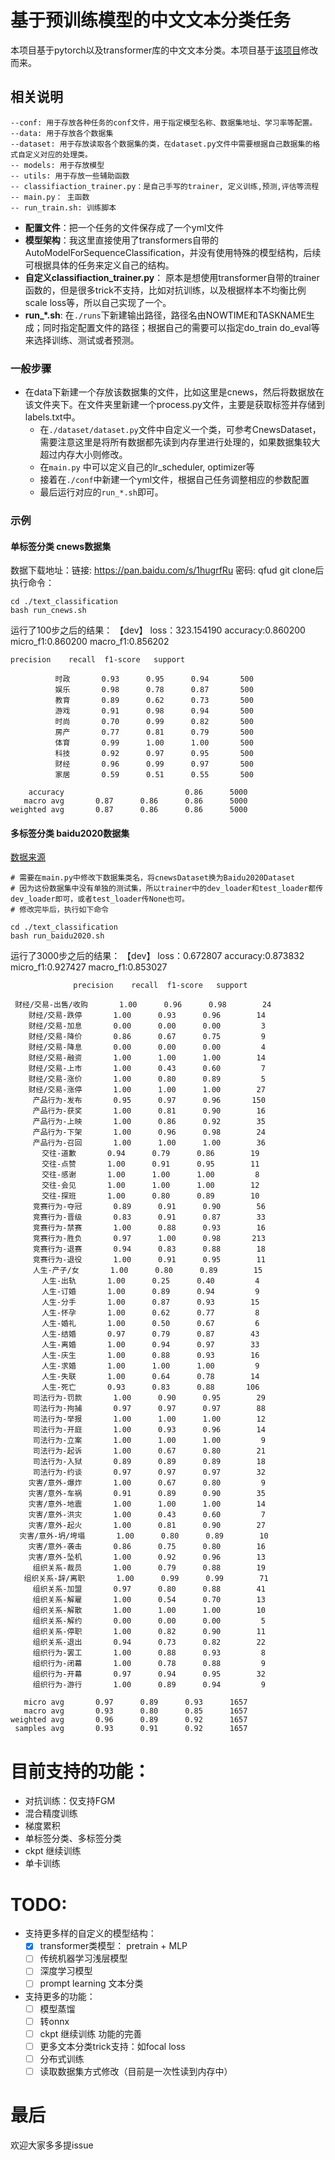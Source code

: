 # 基于预训练模型的中文文本分类任务
本项目基于pytorch以及transformer库的中文文本分类。本项目基于[该项目](https://github.com/taishan1994/pytorch_bert_chinese_text_classification)修改而来。

## 相关说明
```
--conf: 用于存放各种任务的conf文件，用于指定模型名称、数据集地址、学习率等配置。
--data: 用于存放各个数据集
--dataset: 用于存放读取各个数据集的类，在dataset.py文件中需要根据自己数据集的格式自定义对应的处理类。
-- models: 用于存放模型
-- utils: 用于存放一些辅助函数
-- classifiaction_trainer.py：是自己手写的trainer, 定义训练,预测,评估等流程
-- main.py： 主函数
-- run_train.sh: 训练脚本
```
- **配置文件**：把一个任务的文件保存成了一个yml文件
- **模型架构**：我这里直接使用了transformers自带的AutoModelForSequenceClassification，并没有使用特殊的模型结构，后续可根据具体的任务来定义自己的结构。
- **自定义classifiaction_trainer.py**： 原本是想使用transformer自带的trainer函数的，但是很多trick不支持，比如对抗训练，以及根据样本不均衡比例scale loss等，所以自己实现了一个。 
- **run\_\*.sh**: 在`./runs`下新建输出路径，路径名由NOWTIME和TASKNAME生成；同时指定配置文件的路径；根据自己的需要可以指定do_train do_eval等来选择训练、测试或者预测。

### 一般步骤
- 在data下新建一个存放该数据集的文件，比如这里是cnews，然后将数据放在该文件夹下。在文件夹里新建一个process.py文件，主要是获取标签并存储到labels.txt中。
  - 在`./dataset/dataset.py`文件中自定义一个类，可参考CnewsDataset，需要注意这里是将所有数据都先读到内存里进行处理的，如果数据集较大超过内存大小则修改。
  - 在`main.py` 中可以定义自己的lr_scheduler, optimizer等
  - 接着在`./conf`中新建一个yml文件，根据自己任务调整相应的参数配置
  - 最后运行对应的`run_*.sh`即可。


### 示例
#### 单标签分类 cnews数据集
数据下载地址：链接: https://pan.baidu.com/s/1hugrfRu 密码: qfud
git clone后执行命令：
```
cd ./text_classification
bash run_cnews.sh
```

运行了100步之后的结果：
【dev】 loss：323.154190  accuracy:0.860200  micro_f1:0.860200  macro_f1:0.856202
```
precision    recall  f1-score   support

          时政       0.93      0.95      0.94       500
          娱乐       0.98      0.78      0.87       500
          教育       0.89      0.62      0.73       500
          游戏       0.91      0.98      0.94       500
          时尚       0.70      0.99      0.82       500
          房产       0.77      0.81      0.79       500
          体育       0.99      1.00      1.00       500
          科技       0.92      0.97      0.95       500
          财经       0.96      0.99      0.97       500
          家居       0.59      0.51      0.55       500

    accuracy                           0.86      5000
   macro avg       0.87      0.86      0.86      5000
weighted avg       0.87      0.86      0.86      5000
```

#### 多标签分类 baidu2020数据集
[数据来源](https://github.com/taishan1994/pytorch_bert_multi_classification)
```
# 需要在main.py中修改下数据集类名，将cnewsDataset换为Baidu2020Dataset
# 因为这份数据集中没有单独的测试集，所以trainer中的dev_loader和test_loader都传dev_loader即可，或者test_loader传None也可。
# 修改完毕后，执行如下命令

cd ./text_classification
bash run_baidu2020.sh
```
运行了3000步之后的结果：
【dev】 loss：0.672807  accuracy:0.873832  micro_f1:0.927427  macro_f1:0.853027

```
              precision    recall  f1-score   support

 财经/交易-出售/收购       1.00      0.96      0.98        24
    财经/交易-跌停       1.00      0.93      0.96        14
    财经/交易-加息       0.00      0.00      0.00         3
    财经/交易-降价       0.86      0.67      0.75         9
    财经/交易-降息       0.00      0.00      0.00         4
    财经/交易-融资       1.00      1.00      1.00        14
    财经/交易-上市       1.00      0.43      0.60         7
    财经/交易-涨价       1.00      0.80      0.89         5
    财经/交易-涨停       1.00      1.00      1.00        27
     产品行为-发布       0.95      0.97      0.96       150
     产品行为-获奖       1.00      0.81      0.90        16
     产品行为-上映       1.00      0.86      0.92        35
     产品行为-下架       1.00      0.96      0.98        24
     产品行为-召回       1.00      1.00      1.00        36
       交往-道歉       0.94      0.79      0.86        19
       交往-点赞       1.00      0.91      0.95        11
       交往-感谢       1.00      1.00      1.00         8
       交往-会见       1.00      1.00      1.00        12
       交往-探班       1.00      0.80      0.89        10
     竞赛行为-夺冠       0.89      0.91      0.90        56
     竞赛行为-晋级       0.83      0.91      0.87        33
     竞赛行为-禁赛       1.00      0.88      0.93        16
     竞赛行为-胜负       0.97      1.00      0.98       213
     竞赛行为-退赛       0.94      0.83      0.88        18
     竞赛行为-退役       1.00      0.91      0.95        11
     人生-产子/女       1.00      0.80      0.89        15
       人生-出轨       1.00      0.25      0.40         4
       人生-订婚       1.00      0.89      0.94         9
       人生-分手       1.00      0.87      0.93        15
       人生-怀孕       1.00      0.62      0.77         8
       人生-婚礼       1.00      0.50      0.67         6
       人生-结婚       0.97      0.79      0.87        43
       人生-离婚       1.00      0.94      0.97        33
       人生-庆生       1.00      0.88      0.93        16
       人生-求婚       1.00      1.00      1.00         9
       人生-失联       1.00      0.64      0.78        14
       人生-死亡       0.93      0.83      0.88       106
     司法行为-罚款       1.00      0.90      0.95        29
     司法行为-拘捕       0.97      0.97      0.97        88
     司法行为-举报       1.00      1.00      1.00        12
     司法行为-开庭       1.00      0.93      0.96        14
     司法行为-立案       1.00      1.00      1.00         9
     司法行为-起诉       1.00      0.67      0.80        21
     司法行为-入狱       0.89      0.89      0.89        18
     司法行为-约谈       0.97      0.97      0.97        32
    灾害/意外-爆炸       1.00      0.67      0.80         9
    灾害/意外-车祸       0.91      0.89      0.90        35
    灾害/意外-地震       1.00      1.00      1.00        14
    灾害/意外-洪灾       1.00      0.43      0.60         7
    灾害/意外-起火       1.00      0.81      0.90        27
  灾害/意外-坍/垮塌       1.00      0.80      0.89        10
    灾害/意外-袭击       0.86      0.75      0.80        16
    灾害/意外-坠机       1.00      0.92      0.96        13
     组织关系-裁员       1.00      0.79      0.88        19
   组织关系-辞/离职       1.00      0.99      0.99        71
     组织关系-加盟       0.97      0.80      0.88        41
     组织关系-解雇       1.00      0.54      0.70        13
     组织关系-解散       1.00      1.00      1.00        10
     组织关系-解约       0.00      0.00      0.00         5
     组织关系-停职       1.00      0.82      0.90        11
     组织关系-退出       0.94      0.73      0.82        22
     组织行为-罢工       1.00      0.88      0.93         8
     组织行为-闭幕       1.00      0.78      0.88         9
     组织行为-开幕       0.97      0.94      0.95        32
     组织行为-游行       1.00      0.89      0.94         9

   micro avg       0.97      0.89      0.93      1657
   macro avg       0.93      0.80      0.85      1657
weighted avg       0.96      0.89      0.92      1657
 samples avg       0.93      0.91      0.92      1657

```
# 目前支持的功能：
- 对抗训练：仅支持FGM
- 混合精度训练
- 梯度累积
- 单标签分类、多标签分类
- ckpt 继续训练
- 单卡训练

# TODO:
- 支持更多样的自定义的模型结构：
  - [x] transformer类模型： pretrain + MLP
  - [ ] 传统机器学习浅层模型
  - [ ] 深度学习模型
  - [ ] prompt learning 文本分类
- 支持更多的功能：
  - [ ] 模型蒸馏
  - [ ] 转onnx
  - [ ] ckpt 继续训练 功能的完善
  - [ ] 更多文本分类trick支持：如focal loss 
  - [ ] 分布式训练
  - [ ] 读取数据集方式修改（目前是一次性读到内存中）

# 最后
欢迎大家多多提issue
  